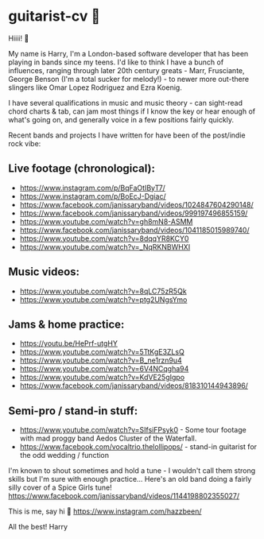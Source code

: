 # guitarist-cv 🎸

Hiiii! 👋

My name is Harry, I'm a London-based software developer that has been playing in bands since my teens. 
I'd like to think I have a bunch of influences, ranging through later 20th century greats - Marr, Frusciante, George Benson (I'm a total sucker for melody!) - to newer more out-there slingers like Omar Lopez Rodriguez and Ezra Koenig.

I have several qualifications in music and music theory - can sight-read chord charts & tab, can jam most things if I know the key or hear enough of what's going on, and generally voice in a few positions fairly quickly.

Recent bands and projects I have written for have been of the post/indie rock vibe:

## Live footage (chronological):

* https://www.instagram.com/p/BqFaOtIByT7/
* https://www.instagram.com/p/BoEcJ-Dgiac/
* https://www.facebook.com/janissaryband/videos/1024847604290148/
* https://www.facebook.com/janissaryband/videos/999197496855159/
* https://www.youtube.com/watch?v=gh8mN8-ASMM
* https://www.facebook.com/janissaryband/videos/1041185015989740/
* https://www.youtube.com/watch?v=8dqqYR8KCY0
* https://www.youtube.com/watch?v=_NqRKNBWHXI

## Music videos:
* https://www.youtube.com/watch?v=8qLC75zR5Qk
* https://www.youtube.com/watch?v=ptg2UNgsYmo

## Jams & home practice:
* https://youtu.be/HePrf-utgHY
* https://www.youtube.com/watch?v=5TtKgE3ZLsQ
* https://www.youtube.com/watch?v=B_ne1rzn9u4
* https://www.youtube.com/watch?v=6V4NCqgha94
* https://www.youtube.com/watch?v=KdVE25gIgpo
* https://www.facebook.com/janissaryband/videos/818310144943896/

## Semi-pro / stand-in stuff:
* https://www.youtube.com/watch?v=SIfsiFPsyk0 - Some tour footage with mad proggy band Aedos Cluster of the Waterfall.
* https://www.facebook.com/vocaltrio.thelollipops/ - stand-in guitarist for the odd wedding / function

I'm known to shout sometimes and hold a tune - I wouldn't call them strong skills but I'm sure with enough practice... Here's an old band doing a fairly silly cover of a Spice Girls tune!
https://www.facebook.com/janissaryband/videos/1144198802355027/



This is me, say hi 👋 
https://www.instagram.com/hazzbeen/ 

All the best! 
Harry
